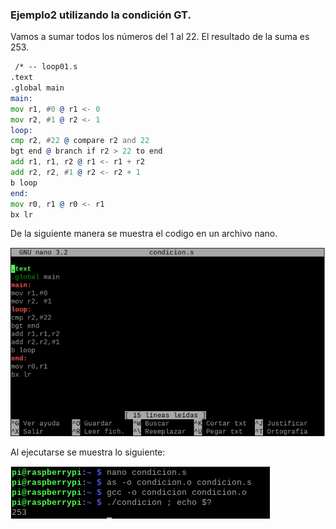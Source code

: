 ### Ejemplo2 utilizando la condición GT.

Vamos a sumar todos los números del 1 al 22.
El resultado de la suma es 253.
``` asm
 /* -- loop01.s 
.text
.global main
main:
mov r1, #0 @ r1 <- 0
mov r2, #1 @ r2 <- 1
loop:
cmp r2, #22 @ compare r2 and 22
bgt end @ branch if r2 > 22 to end
add r1, r1, r2 @ r1 <- r1 + r2
add r2, r2, #1 @ r2 <- r2 + 1
b loop
end:
mov r0, r1 @ r0 <- r1
bx lr


```
De la siguiente manera se muestra el codigo en un archivo nano.

![](IMAGENES/archivonano.png)

Al ejecutarse se muestra lo siguiente:

![](IMAGENES/ejemplo2.png)
